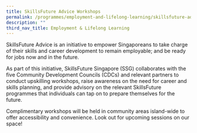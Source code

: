 ```yaml
---
title: SkillsFuture Advice Workshops
permalink: /programmes/employment-and-lifelong-learning/skillsfuture-advice-workshops/
description: ""
third_nav_title: Employment & Lifelong Learning
---
```


SkillsFuture Advice is an initiative to empower Singaporeans to take charge of their skills and career development to remain employable; and be ready for jobs now and in the future.

As part of this initiative, SkillsFuture Singapore (SSG) collaborates with the five Community Development Councils (CDCs) and relevant partners to conduct upskilling workshops, raise awareness on the need for career and skills planning, and provide advisory on the relevant SkillsFuture programmes that individuals can tap on to prepare themselves for the future.

Complimentary workshops will be held in community areas island-wide to offer accessibility and convenience. Look out for upcoming sessions on our space!